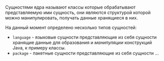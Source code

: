 Сущностями ядра называют классы которые обрабатывают представляемую ими
сущность, они являются структурой которой можно манипулировать, получать
данные хранящиеся в них.

На данный момент определено несколько типов сущностей:
-  `language` - языковые сущности представляющие из себя сущности
   хранящие данные для образования и *манипуляции* конструкций Java,
   к примеру классы.
-  `package` - пакетные сущности представляющие из себя сущности
   ...

